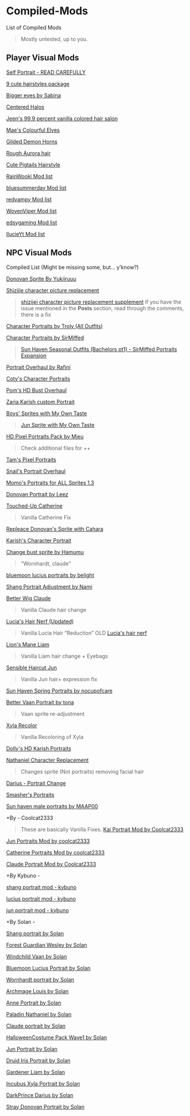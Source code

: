 # Compiled-Mods
List of Compiled Mods
>Mostly untested, up to you.

## Player Visual Mods
[Self Portrait - READ CAREFULLY](https://www.nexusmods.com/sunhaven/mods/329)

[9 cute hairstyles package](https://www.nexusmods.com/sunhaven/mods/80)

[Bigger eyes by Sabina](https://www.nexusmods.com/sunhaven/mods/179)

[Centered Halos](https://www.nexusmods.com/sunhaven/mods/61)

[Jeen's 99.9 percent vanilla colored hair salon](https://www.nexusmods.com/sunhaven/mods/356)

[Mae's Colourful Elves](https://www.nexusmods.com/sunhaven/mods/200)

[Gilded Demon Horns](https://www.nexusmods.com/sunhaven/mods/308)

[Rough Aurora hair](https://www.nexusmods.com/sunhaven/mods/196)

[Cute Pigtails Hairstyle](https://www.nexusmods.com/sunhaven/mods/218)

[RainWooki Mod list](https://next.nexusmods.com/profile/RainWooki/mods?gameId=3892)

[bluesummerday Mod list](https://next.nexusmods.com/profile/bluesummerday/mods?gameId=3892)

[redvampy Mod list](https://next.nexusmods.com/profile/redvampy/mods?gameId=3892)

[WovenViper Mod list](https://next.nexusmods.com/profile/WovenViper/mods?gameId=3892)

[edsygaming Mod list](https://next.nexusmods.com/profile/edsygaming/mods?gameId=3892)

[IlucieYt Mod list](https://next.nexusmods.com/profile/IlucieYt/mods?gameId=3892)






## NPC Visual Mods
Compiled List (Might be missing some, but… y’know?)

[Donovan Sprite By Yukiiruuu](https://www.nexusmods.com/sunhaven/mods/191)

[Shizijie character picture replacement ](https://www.nexusmods.com/sunhaven/mods/53)
>[shizijei character picture replacement supplement](https://www.nexusmods.com/sunhaven/mods/327?tab=description)
>If you have the issue mentioned in the **Posts** section, read through the comments, there is a fix

[Character Portraits by Troly (All Outfits)](https://www.nexusmods.com/sunhaven/mods/322)

[Character Portraits by SirMiffed](https://www.nexusmods.com/sunhaven/mods/270)
>[Sun Haven Seasonal Outfits (Bachelors pt1) - SirMiffed Portraits Expansion](https://www.nexusmods.com/sunhaven/mods/419)

[Portrait Overhaul by Rafini](https://www.nexusmods.com/sunhaven/mods/174)

[Coty's Character Portraits](https://www.nexusmods.com/sunhaven/mods/154)

[Pom's HD Bust Overhaul](https://www.nexusmods.com/sunhaven/mods/306)

[Zaria Karish custom Portrait](https://www.nexusmods.com/sunhaven/mods/291)

[Boys' Sprites with My Own Taste](https://www.nexusmods.com/sunhaven/mods/160)
>[Jun Sprite with My Own Taste](https://www.nexusmods.com/sunhaven/mods/157)

[HD Pixel Portraits Pack by Mieu](https://www.nexusmods.com/sunhaven/mods/385)
>Check additional files for ++

[Tam's Pixel Portraits](https://www.nexusmods.com/sunhaven/mods/304?tab=description)

[Snail's Portrait Overhaul](https://www.nexusmods.com/sunhaven/mods/163)

[Momo's Portraits for ALL Sprites 1.3](https://www.nexusmods.com/sunhaven/mods/266?tab=description)

[Donovan Portrait by Leez](https://www.nexusmods.com/sunhaven/mods/241)

[Touched-Up Catherine](https://www.nexusmods.com/sunhaven/mods/41)
> Vanilla Catherine Fix

[Repleace Donovan's Sprite with Cahara](https://www.nexusmods.com/sunhaven/mods/256)

[Karish's Character Portrait](https://www.nexusmods.com/sunhaven/mods/297)

[Change bust sprite by Hamumu](https://www.nexusmods.com/sunhaven/mods/223)
>”Wornhardt, claude”

[bluemoon lucius portraits by belight](https://www.nexusmods.com/sunhaven/mods/364)

[Shang Portrait Adjustment by Nami](https://www.nexusmods.com/sunhaven/mods/247?tab=posts)

[Better Wig Claude](https://www.nexusmods.com/sunhaven/mods/46)
>Vanilla Claude hair change

[Lucia's Hair Nerf (Updated)](https://www.nexusmods.com/sunhaven/mods/386?tab=description)
>Vanilla Lucia Hair “Reduction”
>OLD [Lucia's hair nerf](https://www.nexusmods.com/sunhaven/mods/162)

[Lion's Mane Liam](https://www.nexusmods.com/sunhaven/mods/29)
>Vanilla Liam hair change + Eyebags

[Sensible Haircut Jun](https://www.nexusmods.com/sunhaven/mods/32?tab=description)
>Vanilla Jun hair+ expression fix

[Sun Haven Spring Portraits by nocupofcare](https://www.nexusmods.com/sunhaven/mods/413)

[Better Vaan Portrait by tona](https://www.nexusmods.com/sunhaven/mods/267)
>Vaan sprite re-adjustment

[Xyla Recolor](https://www.nexusmods.com/sunhaven/mods/236)
>Vanilla Recoloring of Xyla

[Dolly's HD Karish Portraits](https://www.nexusmods.com/sunhaven/mods/381?tab=description)

[Nathaniel Character Replacement](https://www.nexusmods.com/sunhaven/mods/410)
>Changes sprite (Not portraits) removing facial hair

[Darius - Portrait Change](https://www.nexusmods.com/sunhaven/mods/406)

[Smasher's Portraits](https://www.nexusmods.com/sunhaven/mods/208)

[Sun haven male portraits by MAAP00](https://www.nexusmods.com/sunhaven/mods/420)



+By  - Coolcat2333

>These are basically Vanilla Fixes.
[Kai Portrait Mod by Coolcat2333](https://www.nexusmods.com/sunhaven/mods/238?tab=description)

[Jun Portraits Mod by coolcat2333](https://www.nexusmods.com/sunhaven/mods/253)

[Catherine Portraits Mod by coolcat2333](https://www.nexusmods.com/sunhaven/mods/251)

[Claude Portrait Mod by Coolcat2333](https://www.nexusmods.com/sunhaven/mods/246)


+By Kybuno - 

[shang portrait mod - kybuno](https://www.nexusmods.com/sunhaven/mods/201)

[lucius portrait mod - kybuno](https://www.nexusmods.com/sunhaven/mods/211)

[jun portrait mod - kybuno](https://www.nexusmods.com/sunhaven/mods/204)


+By Solan - 

[Shang portrait by Solan](https://www.nexusmods.com/sunhaven/mods/351)

[Forest Guardian Wesley by Solan](https://www.nexusmods.com/sunhaven/mods/336)

[Windchild Vaan by Solan](https://www.nexusmods.com/sunhaven/mods/350)

[Bluemoon Lucius Portrait by Solan](https://www.nexusmods.com/sunhaven/mods/343)

[Wornhardt portrait by Solan](https://www.nexusmods.com/sunhaven/mods/341)

[Archmage Louis by Solan](https://www.nexusmods.com/sunhaven/mods/352)

[Anne Portrait by Solan](https://www.nexusmods.com/sunhaven/mods/353)

[Paladin Nathaniel by Solan](https://www.nexusmods.com/sunhaven/mods/338)

[Claude portrait by Solan](https://www.nexusmods.com/sunhaven/mods/339)

[HalloweenCostume Pack Wave1 by Solan](https://www.nexusmods.com/sunhaven/mods/380)

[Jun Portrait by Solan](https://www.nexusmods.com/sunhaven/mods/354)

[Druid Iris Portrait by Solan](https://www.nexusmods.com/sunhaven/mods/340)

[Gardener Liam by Solan](https://www.nexusmods.com/sunhaven/mods/337)

[Incubus Xyla Portrait by Solan](https://www.nexusmods.com/sunhaven/mods/379)

[DarkPrince Darius by Solan](https://www.nexusmods.com/sunhaven/mods/374)

[Stray Donovan Portrait by Solan](https://www.nexusmods.com/sunhaven/mods/376)

